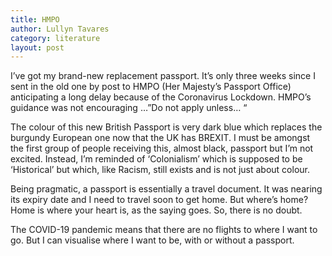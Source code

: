 ```yaml
---
title: HMPO
author: Lullyn Tavares
category: literature
layout: post
---
```


I’ve got my brand-new replacement passport.  It’s only three weeks since I sent in the old one by post to HMPO (Her Majesty’s Passport Office) anticipating a long delay because of the Coronavirus Lockdown.  HMPO’s guidance was not encouraging …”Do not apply unless… “

The colour of this new British Passport is very dark blue which replaces the burgundy European one now that the UK has BREXIT.  I must be amongst the first group of people receiving this, almost black, passport but I’m not excited.  Instead, I’m reminded of  ‘Colonialism’ which is supposed to be ‘Historical’ but which, like Racism, still exists and is not just about colour.            

Being pragmatic, a  passport is essentially a travel document. It was nearing its expiry date and I need to travel soon to get home. But where’s home?  Home is where your heart is, as the saying goes.  So, there is no doubt.

The COVID-19 pandemic means that there are no flights to where I want to go.  But I can visualise where I want to be, with or without a passport.
